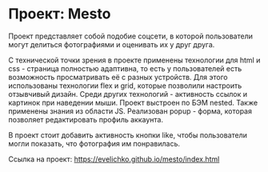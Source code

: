 # Проект: Mesto
Проект представляет собой подобие соцсети, в которой пользователи могут делиться фотографиями и оценивать их у друг друга.

С технической точки зрения в проекте применены технологии для html и css - страница полностью адаптивна, то есть у пользователей есть возможность просматривать её с разных устройств. Для этого использованы технологии flex и grid, которые позволили настроить отзывчивый дизайн. Среди других технологий - активность ссылок и картинок при наведении мыши. Проект выстроен по БЭМ nested. Также применены знания из области JS. Реализован popup - форма, которая позволяет редактировать профиль аккаунта.

В проект стоит добавить активность кнопки like, чтобы пользователи могли показать, что фотография им понравилась.

Ссылка на проект: https://evelichko.github.io/mesto/index.html
